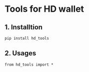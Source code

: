 # Tools for HD wallet


## 1. Installtion
`
pip install hd_tools
`

## 2. Usages
`
from hd_tools import *
`
